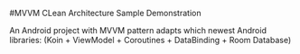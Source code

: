 #MVVM CLean Architecture Sample Demonstration

An Android project with MVVM pattern adapts which newest Android libraries: (Koin + ViewModel + Coroutines + DataBinding + Room Database)
